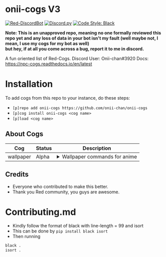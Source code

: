 # onii-cogs V3
[![Red-DiscordBot](https://img.shields.io/badge/Red--DiscordBot-V3-red.svg)](https://github.com/Cog-Creators/Red-DiscordBot) 
[![Discord.py](https://img.shields.io/badge/Discord.py-rewrite-blue.svg)](https://github.com/Rapptz/discord.py/tree/rewrite)
[![Code Style: Black](https://img.shields.io/badge/code%20style-black-000000.svg)](https://github.com/ambv/black)  

**Note: This is an unapproved repo, meaning no one formally reviewed this repo yet and any loss of data in your bot isn't my fault (well maybe not, I mean, I use my cogs for my bot as well)  
but hey, if at all you come across a bug, report it to me in discord.**

A fun oriented list of Red-Cogs. 
Discord User:  Onii-chan#3920
Docs: https://npc-cogs.readthedocs.io/en/latest
 # Installation
To add cogs from this repo to your instance, do these steps:
- `[p]repo add onii-cogs https://github.com/onii-chan/onii-cogs`
- `[p]cog install onii-cogs <cog name>`
- `[p]load <cog name>`

## About Cogs
| Cog | Status | Description |
| --- | ---------- |---------------- |
| wallpaper | Alpha |<details><summary>Wallpaper commands for anime</summary>This cog chooses random wallpapers from a list and sends them to you in an embed.</details>

                                                                                                                                                                                                                          
## Credits
- Everyone who contributed to make this better.
- Thank you Red community, you guys are awesome.

# Contributing.md
- Kindly follow the format of black with line-length = 99 and isort
- This can be done by `pip install black isort`
- Then running 
```py
black .
isort .
```
